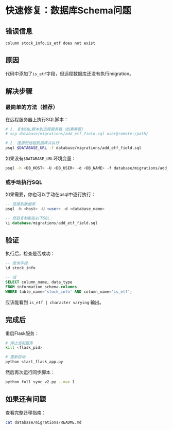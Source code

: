# 快速修复：数据库Schema问题

## 错误信息
```
column stock_info.is_etf does not exist
```

## 原因
代码中添加了`is_etf`字段，但远程数据库还没有执行migration。

## 解决步骤

### 最简单的方法（推荐）

在远程服务器上执行SQL脚本：

```bash
# 1. 复制SQL脚本到远程服务器（如果需要）
# scp database/migrations/add_etf_field.sql user@remote:/path/

# 2. 连接到远程数据库并执行
psql $DATABASE_URL -f database/migrations/add_etf_field.sql
```

如果没有`$DATABASE_URL`环境变量：
```bash
psql -h <DB_HOST> -U <DB_USER> -d <DB_NAME> -f database/migrations/add_etf_field.sql
```

### 或手动执行SQL

如果需要，你也可以手动在psql中逐行执行：

```sql
-- 连接到数据库
psql -h <host> -U <user> -d <database_name>

-- 然后复制粘贴以下SQL：
\i database/migrations/add_etf_field.sql
```

## 验证

执行后，检查是否成功：

```sql
-- 查询字段
\d stock_info

-- 或
SELECT column_name, data_type 
FROM information_schema.columns
WHERE table_name='stock_info' AND column_name='is_etf';
```

应该能看到 `is_etf | character varying` 输出。

## 完成后

重启Flask服务：
```bash
# 停止当前服务
kill <flask_pid>

# 重新启动
python start_flask_app.py
```

然后再次运行同步脚本：
```bash
python full_sync_v2.py --max 1
```

## 如果还有问题

查看完整迁移指南：
```bash
cat database/migrations/README.md
```
